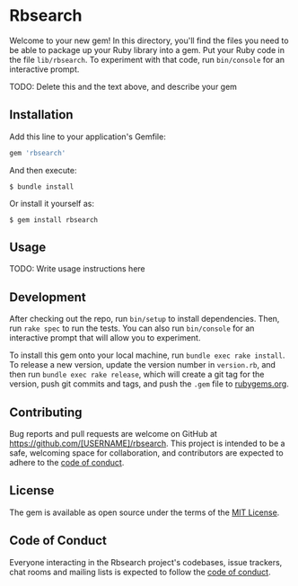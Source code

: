 # Rbsearch

Welcome to your new gem! In this directory, you'll find the files you need to be able to package up your Ruby library into a gem. Put your Ruby code in the file `lib/rbsearch`. To experiment with that code, run `bin/console` for an interactive prompt.

TODO: Delete this and the text above, and describe your gem

## Installation

Add this line to your application's Gemfile:

```ruby
gem 'rbsearch'
```

And then execute:

    $ bundle install

Or install it yourself as:

    $ gem install rbsearch

## Usage

TODO: Write usage instructions here

## Development

After checking out the repo, run `bin/setup` to install dependencies. Then, run `rake spec` to run the tests. You can also run `bin/console` for an interactive prompt that will allow you to experiment.

To install this gem onto your local machine, run `bundle exec rake install`. To release a new version, update the version number in `version.rb`, and then run `bundle exec rake release`, which will create a git tag for the version, push git commits and tags, and push the `.gem` file to [rubygems.org](https://rubygems.org).

## Contributing

Bug reports and pull requests are welcome on GitHub at https://github.com/[USERNAME]/rbsearch. This project is intended to be a safe, welcoming space for collaboration, and contributors are expected to adhere to the [code of conduct](https://github.com/[USERNAME]/rbsearch/blob/master/CODE_OF_CONDUCT.md).


## License

The gem is available as open source under the terms of the [MIT License](https://opensource.org/licenses/MIT).

## Code of Conduct

Everyone interacting in the Rbsearch project's codebases, issue trackers, chat rooms and mailing lists is expected to follow the [code of conduct](https://github.com/[USERNAME]/rbsearch/blob/master/CODE_OF_CONDUCT.md).
